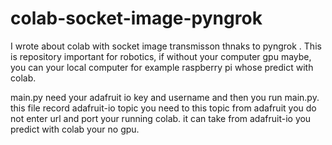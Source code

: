 # colab-socket-image-pyngrok
I wrote about colab with socket image transmisson thnaks to pyngrok . This is repository important for robotics, if without your computer gpu maybe, you can your local computer for example raspberry pi whose predict with colab.


main.py need your adafruit io key and username and then you run main.py. this file record adafruit-io topic you need to this topic from adafruit you do not enter url and port your running colab. it can take from adafruit-io you predict with colab your no gpu.     
